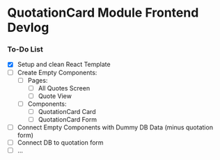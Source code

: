 # QuotationCard Module Frontend Devlog
### To-Do List
- [x]  Setup and clean React Template
- [ ]  Create Empty Components:
    - [ ]  Pages:
        - [ ]  All Quotes Screen
        - [ ]  Quote View
    - [ ]  Components:
        - [ ]  QuotationCard Card
        - [ ]  QuotationCard Form
- [ ]  Connect Empty Components with Dummy DB Data (minus quotation form)
- [ ]  Connect DB to quotation form
- [ ]  <TO BE ADDED>...